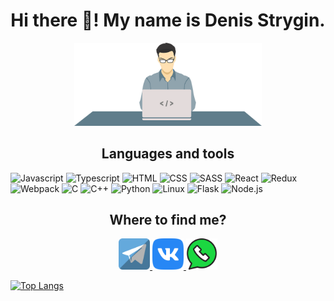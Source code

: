 <h1 align="center">Hi there 👋! My name is Denis Strygin.</h1>

<p align="center">
    <img src="https://github.com/denstrygin/denstrygin/blob/main/assets/Programmer.png" width="300px">
</p>

<h2 align="center">Languages and tools</h2>

![Javascript](https://img.shields.io/badge/-Javascript-F7DF1E?style=for-the-badge&logo=JavaScript&logoColor=FFFFFF)
![Typescript](https://img.shields.io/badge/-Typescript-3178C6?style=for-the-badge&logo=TypeScript&logoColor=FFFFFF)
![HTML](https://img.shields.io/badge/-HTML-E34F26?style=for-the-badge&logo=HTML5&logoColor=FFFFFF)
![CSS](https://img.shields.io/badge/-CSS-1572B6?style=for-the-badge&logo=CSS3&logoColor=FFFFFF)
![SASS](https://img.shields.io/badge/-SASS-CC6699?style=for-the-badge&logo=Sass&logoColor=FFFFFF)
![React](https://img.shields.io/badge/-React-61DAFB?style=for-the-badge&logo=React&logoColor=FFFFFF)
![Redux](https://img.shields.io/badge/-Redux-764ABC?style=for-the-badge&logo=Redux&logoColor=FFFFFF)
![Webpack](https://img.shields.io/badge/-Webpack-8DD6F9?style=for-the-badge&logo=Webpack&logoColor=FFFFFF)
![C](https://img.shields.io/badge/-A8B9CC?style=for-the-badge&logo=C&logoColor=FFFFFF)
![C++](https://img.shields.io/badge/C++-00599C?style=for-the-badge&logo=cplusplus&logoColor=FFFFFF)
![Python](https://img.shields.io/badge/-Python-3776AB?style=for-the-badge&logo=Python&logoColor=FFFFFF)
![Linux](https://img.shields.io/badge/-Linux-FCC624?style=for-the-badge&logo=Linux&logoColor=FFFFFF)
![Flask](https://img.shields.io/badge/-Flask-000000?style=for-the-badge&logo=Flask&logoColor=FFFFFF)
![Node.js](https://img.shields.io/badge/-Node.js-339933?style=for-the-badge&logo=Node.js&logoColor=FFFFFF)

<h2 align="center">Where to find me?</h2>

<p align="center">
    <a href="https://t.me/denstrygin">
        <img src="https://github.com/denstrygin/denstrygin/blob/main/assets/telegram.png" alt="tg" height="50px">
    </a>
    <a href="https://vk.com/balummba">
        <img src="https://github.com/denstrygin/denstrygin/blob/main/assets/vk.png" alt="vk" height="50px">
    </a>
    <a href="https://api.whatsapp.com/send?phone=79968643215">
        <img src="https://github.com/denstrygin/denstrygin/blob/main/assets/whatsapp.png" alt="whap" height="50px">
    </a>
</p>

[![Top Langs](https://github-readme-stats.vercel.app/api/top-langs/?username=denstrygin&layout=compact)](https://github.com/denstrygin/github-readme-stats)
